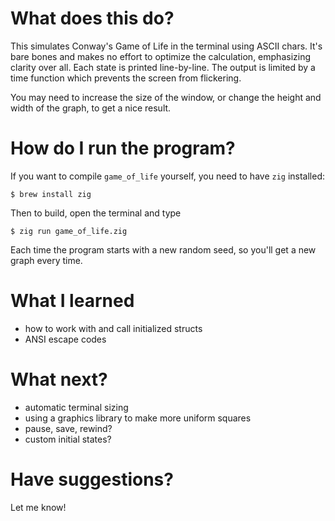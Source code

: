 # What does this do?

This simulates Conway's Game of Life in the terminal using ASCII chars. It's bare bones and makes no effort to optimize the calculation, emphasizing clarity over all. Each state is printed line-by-line. The output is limited by a time function which prevents the screen from flickering.

You may need to increase the size of the window, or change the height and width of the graph, to get a nice result.

# How do I run the program?

If you want to compile `game_of_life` yourself, you need to have `zig` installed:

```
$ brew install zig
```

Then to build, open the terminal and type

```
$ zig run game_of_life.zig
```

Each time the program starts with a new random seed, so you'll get a new graph every time. 

# What I learned 

* how to work with and call initialized structs
* ANSI escape codes

# What next?

* automatic terminal sizing
* using a graphics library to make more uniform squares
* pause, save, rewind?
* custom initial states?

# Have suggestions?

Let me know!
